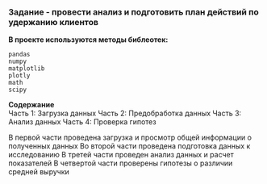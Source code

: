 ### Задание - провести анализ и подготовить план действий по удержанию клиентов  

**В проекте используются методы библеотек:**  
```
pandas
numpy
matplotlib
plotly
math
scipy
```
**Содержание**  
Часть 1: Загрузка данных
Часть 2: Предобработка данных
Часть 3: Анализ данных
Часть 4: Проверка гипотез

В первой части проведена загрузка и просмотр общей информации о полученных данных
Во второй части проведена подготовка данных к исследованию
В третей части проведен анализ данных и расчет показателей
В четвертой части проверены гипотезы о различии средней выручки
